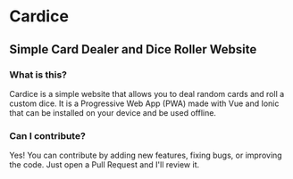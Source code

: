# Cardice
## Simple Card Dealer and Dice Roller Website
<!-- [Cardice](https://isa56.github.io/cardice-pwa/) -->

### What is this?
Cardice is a simple website that allows you to deal random cards and roll a custom dice. It is a Progressive Web App (PWA) made with Vue and Ionic that can be installed on your device and be used offline.

### Can I contribute?

Yes! You can contribute by adding new features, fixing bugs, or improving the code. Just open a Pull Request and I'll review it.
